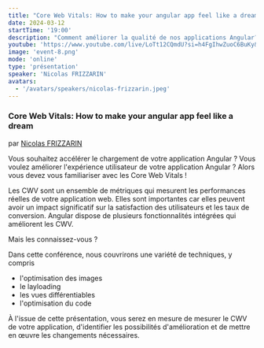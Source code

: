 ```yaml
---
title: "Core Web Vitals: How to make your angular app feel like a dream"
date: 2024-03-12
startTime: '19:00'
description: "Comment améliorer la qualité de nos applications Angular?"
youtube: 'https://www.youtube.com/live/LoTt12CQmdU?si=h4FgIhwZuoC6BuKy&t=3382'
image: 'event-8.png'
mode: 'online'
type: 'présentation'
speaker: 'Nicolas FRIZZARIN'
avatars: 
  - '/avatars/speakers/nicolas-frizzarin.jpeg'
---
```



### Core Web Vitals: How to make your angular app feel like a dream
par [Nicolas FRIZZARIN](https://www.linkedin.com/in/nicolas-frizzarin/)

Vous souhaitez accélérer le chargement de votre application Angular ? Vous voulez améliorer l'expérience utilisateur de votre application Angular ? Alors vous devez vous familiariser avec les Core Web Vitals !

Les CWV sont un ensemble de métriques qui mesurent les performances réelles de votre application web. Elles sont importantes car elles peuvent avoir un impact significatif sur la satisfaction des utilisateurs et les taux de conversion. Angular dispose de plusieurs fonctionnalités intégrées qui améliorent les CWV.

Mais les connaissez-vous ?

Dans cette conférence, nous couvrirons une variété de techniques, y compris

- l'optimisation des images
- le layloading
- les vues différentiables
- l'optimisation du code

À l'issue de cette présentation, vous serez en mesure de mesurer le CWV de votre application, d'identifier les possibilités d'amélioration et de mettre en œuvre les changements nécessaires.
